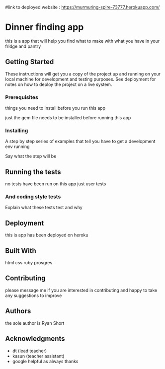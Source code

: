 
#link
to deployed website : https://murmuring-spire-73777.herokuapp.com/
# Dinner finding app

this is a app that will help you find what to make with what you have in your fridge and pantry

## Getting Started

These instructions will get you a copy of the project up and running on your local machine for development and testing purposes. See deployment for notes on how to deploy the project on a live system.

### Prerequisites

things you need to install before you run this app



just the gem file needs to be installed before running this app


### Installing

A step by step series of examples that tell you have to get a development env running

Say what the step will be



## Running the tests
no tests have been run on this app just user tests




### And coding style tests

Explain what these tests test and why



## Deployment

this is app has been deployed on heroku


## Built With

html
css
ruby
prosgres


## Contributing

please message me if you are interested in contributing and happy to take any suggestions to improve


## Authors

the sole author is Ryan Short



## Acknowledgments

* dt (lead teacher)
* kasun (teacher assistant)
* google helpful as always thanks
